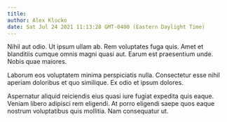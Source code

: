 ```yaml
---
title: 
author: Alex Klocko
date: Sat Jul 24 2021 11:13:28 GMT-0400 (Eastern Daylight Time)
---
```

Nihil aut odio. Ut ipsum ullam ab. Rem voluptates fuga quis. Amet et blanditiis cumque omnis magni quasi aut. Earum est praesentium unde. Nobis quae maiores.

 Laborum eos voluptatem minima perspiciatis nulla. Consectetur esse nihil aperiam doloribus et quo similique. Ex odio et ipsum dolores.

 Aspernatur aliquid reiciendis eius quasi iure fugiat expedita quis eaque. Veniam libero adipisci rem eligendi. At porro eligendi saepe quos eaque nostrum voluptatibus quis mollitia. Nam consequatur ut.